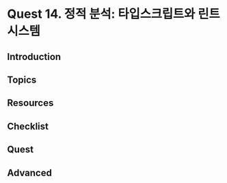 # Quest 14. 정적 분석: 타입스크립트와 린트 시스템

## Introduction
## Topics
## Resources
## Checklist
## Quest
## Advanced
